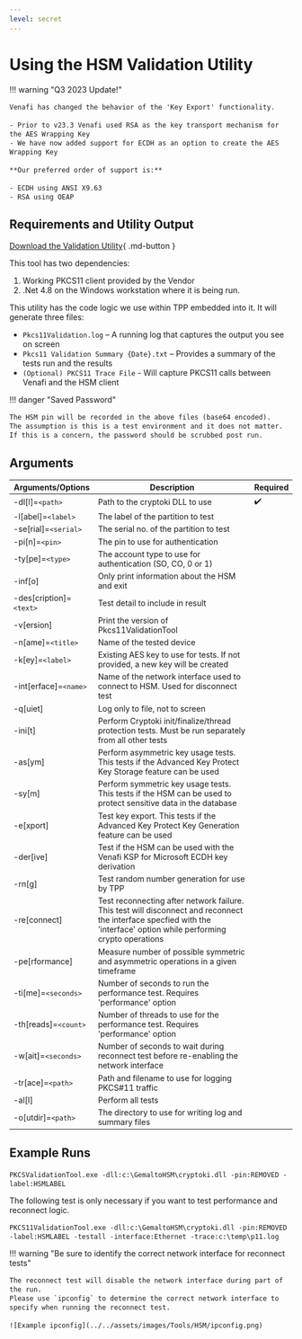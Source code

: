 ```yaml
---
level: secret
---
```


# Using the HSM Validation Utility

!!! warning "Q3 2023 Update!"

    Venafi has changed the behavior of the 'Key Export' functionality.

    - Prior to v23.3 Venafi used RSA as the key transport mechanism for the AES Wrapping Key 
    - We have now added support for ECDH as an option to create the AES Wrapping Key

    **Our preferred order of support is:**
    
    - ECDH using ANSI X9.63
    - RSA using OEAP

## Requirements and Utility Output

[Download the Validation Utility](https://ven-eco.s3.amazonaws.com/downloads/hsm-validation-utility/Pkcs11ValidationTool.zip){ .md-button }

This tool has two dependencies:

1. Working PKCS11 client provided by the Vendor
2. .Net 4.8 on the Windows workstation where it is being run.

This utility has the code logic we use within TPP embedded into it.
It will generate three files:

- `Pkcs11Validation.log` – A running log that captures the output you see on screen
- `Pkcs11 Validation Summary {Date}.txt` – Provides a summary of the tests run and the results
- `(Optional) PKCS11 Trace File` - Will capture PKCS11 calls between Venafi and the HSM client

!!! danger "Saved Password"

    The HSM pin will be recorded in the above files (base64 encoded).
    The assumption is this is a test environment and it does not matter.
    If this is a concern, the password should be scrubbed post run.

## Arguments

| Arguments/Options | Description | Required |
| --- | --- | --- |
| -dl[l]=`<path>` | Path to the cryptoki DLL to use | ✔️ |
| -l[abel]=`<label>` | The label of the partition to test | |
| -se[rial]=`<serial>` | The serial no. of the partition to test | |
| -pi[n]=`<pin>` | The pin to use for authentication | |
| -ty[pe]=`<type>` | The account type to use for authentication (SO, CO, 0 or 1) | |
| -inf[o] | Only print information about the HSM and exit | |
| -des[cription]=`<text>` | Test detail to include in result | |
| -v[ersion] | Print the version of Pkcs11ValidationTool | |
| -n[ame]=`<title>` | Name of the tested device | |
| -k[ey]=`<label>` | Existing AES key to use for tests. If not provided, a new key will be created | |
| -int[erface]=`<name>` | Name of the network interface used to connect to HSM. Used for disconnect test | |
| -q[uiet] | Log only to file, not to screen | |
| -ini[t] | Perform Cryptoki init/finalize/thread protection tests. Must be run separately from all other tests | |
| -as[ym] | Perform asymmetric key usage tests. This tests if the Advanced Key Protect Key Storage feature can be used | |
| -sy[m] | Perform symmetric key usage tests. This tests if the HSM can be used to protect sensitive data in the database | |
| -e[xport] | Test key export. This tests if the Advanced Key Protect Key Generation feature can be used | |
| -der[ive] | Test if the HSM can be used with the Venafi KSP for Microsoft ECDH key derivation | |
| -rn[g] | Test random number generation for use by TPP | |
| -re[connect] | Test reconnecting after network failure. This test will disconnect and reconnect the interface specfied with the 'interface' option while performing crypto operations | |
| -pe[rformance] | Measure number of possible symmetric and asymmetric operations in a given timeframe | |
| -ti[me]=`<seconds>` | Number of seconds to run the performance test. Requires 'performance' option | |
| -th[reads]=`<count>` | Number of threads to use for the performance test. Requires 'performance' option | |
| -w[ait]=`<seconds>` | Number of seconds to wait during reconnect test before re-enabling the network interface | |
| -tr[ace]=`<path>` | Path and filename to use for logging PKCS#11 traffic | |
| -al[l] | Perform all tests | |
| -o[utdir]=`<path>` | The directory to use for writing log and summary files | |

## Example Runs

``` doscon title="Simple Run"
PKCSValidationTool.exe -dll:c:\GemaltoHSM\cryptoki.dll -pin:REMOVED -label:HSMLABEL
```

The following test is only necessary if you want to test performance and reconnect logic.

``` doscon title="Comprehensive Run"
PKCS11ValidationTool.exe -dll:c:\GemaltoHSM\cryptoki.dll -pin:REMOVED -label:HSMLABEL -testall -interface:Ethernet -trace:c:\temp\p11.log
```

!!! warning "Be sure to identify the correct network interface for reconnect tests"

    The reconnect test will disable the network interface during part of the run.
    Please use `ipconfig` to determine the correct network interface to specify when running the reconnect test.

    ![Example ipconfig](../../assets/images/Tools/HSM/ipconfig.png)